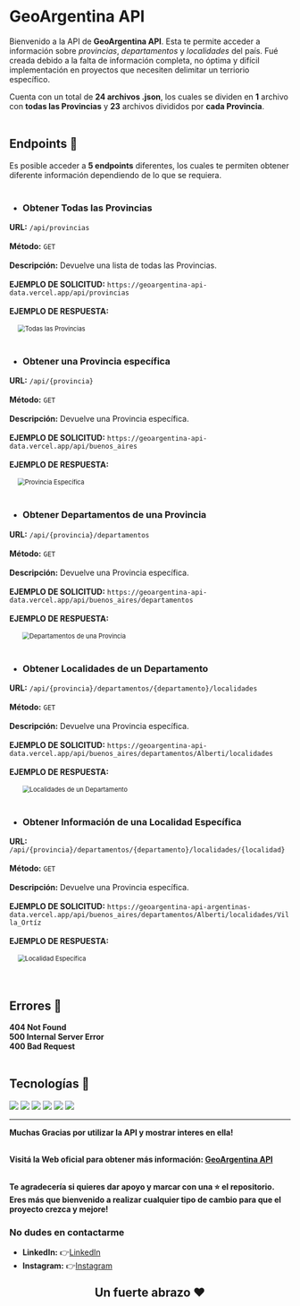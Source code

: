 # GeoArgentina API

Bienvenido a la API de **GeoArgentina API**. Esta te permite acceder a información sobre _provincias_, _departamentos_ y _localidades_ del país.
Fué creada debido a la falta de información completa, no óptima y difícil implementación en proyectos que necesiten delimitar un terriorio específico.

Cuenta con un total de **24 archivos .json**, los cuales se dividen en **1** archivo con **todas las Provincias** y **23** archivos divididos por **cada Provincia**.
<br>
<br>

## Endpoints 📌

Es posible acceder a **5 endpoints** diferentes, los cuales te permiten obtener diferente información dependiendo de lo que se requiera.
<br>
<br>

- ### Obtener Todas las Provincias

**URL:** `/api/provincias`
<br>
<br>
**Método:** `GET`
<br>
<br>
**Descripción:** Devuelve una lista de todas las Provincias.
<br>
<br>
**EJEMPLO DE SOLICITUD:**
`https://geoargentina-api-data.vercel.app/api/provincias`
<br>
<br>
**EJEMPLO DE RESPUESTA:**
<br>

<img src="assets/imgs/todas-las-provincias.png" alt="Todas las Provincias" style="scale: 0.8;">
<br>
<br>

- ### Obtener una Provincia específica

**URL:** `/api/{provincia}`
<br>
<br>
**Método:** `GET`
<br>
<br>
**Descripción:** Devuelve una Provincia específica.
<br>
<br>
**EJEMPLO DE SOLICITUD:**
`https://geoargentina-api-data.vercel.app/api/buenos_aires`
<br>
<br>
**EJEMPLO DE RESPUESTA:**
<br>

<img src="assets/imgs/provincia-especifica.png" alt="Provincia Específica" style="scale: 0.8;">
<br>
<br>

- ### Obtener Departamentos de una Provincia

**URL:** `/api/{provincia}/departamentos`
<br>
<br>
**Método:** `GET`
<br>
<br>
**Descripción:** Devuelve una Provincia específica.
<br>
<br>
**EJEMPLO DE SOLICITUD:** `https://geoargentina-api-data.vercel.app/api/buenos_aires/departamentos`
<br>
<br>
**EJEMPLO DE RESPUESTA:**
<br>

<img src="assets/imgs/departamentos-de-una-provincia.png" alt="Departamentos de una Provincia" style="scale: 0.8;">
<br>
<br>

- ### Obtener Localidades de un Departamento

**URL:** `/api/{provincia}/departamentos/{departamento}/localidades`
<br>
<br>
**Método:** `GET`
<br>
<br>
**Descripción:** Devuelve una Provincia específica.
<br>
<br>
**EJEMPLO DE SOLICITUD:** `https://geoargentina-api-data.vercel.app/api/buenos_aires/departamentos/Alberti/localidades`
<br>
<br>
**EJEMPLO DE RESPUESTA:**
<br>

<img src="assets/imgs/localidades-de-un-departamento.png" alt="Localidades de un Departamento" style="scale: 0.8;">
<br>
<br>

- ### Obtener Información de una Localidad Específica

**URL:** `/api/{provincia}/departamentos/{departamento}/localidades/{localidad}`
<br>
<br>
**Método:** `GET`
<br>
<br>
**Descripción:** Devuelve una Provincia específica.
<br>
<br>
**EJEMPLO DE SOLICITUD:** `https://geoargentina-api-argentinas-data.vercel.app/api/buenos_aires/departamentos/Alberti/localidades/Villa_Ortíz`
<br>
<br>
**EJEMPLO DE RESPUESTA:**
<br>

<img src="assets/imgs/localidad-específica.png" alt="Localidad Específica" style="scale: 0.8;">
<br>
<br>
<br>

## Errores 📌

**404 Not Found**<br>
**500 Internal Server Error**<br>
**400 Bad Request**
<br>
<br>


## Tecnologías 📌

<div display="inline">
  <img src = "https://img.shields.io/badge/-HTML5-E34F26?style=flat&logo=html5&logoColor=white"> 
  <img src = "https://img.shields.io/badge/-CSS3-1572B6?style=flat&logo=css3&logoColor=white">
  <img src="https://img.shields.io/badge/-JavaScript-eed718?style=flat&logo=javascript&logoColor=ffffff">
  <img src="https://img.shields.io/badge/-Node.js-3C873A?style=flat&logo=Node.js&logoColor=white">
  <img src="https://img.shields.io/badge/-Express.js-787878?style=flat">
  <img src="https://img.shields.io/badge/-Vercel-black?style=flat&logo=vercel&logoColor=white">
</div>

---

**Muchas Gracias por utilizar la API y mostrar interes en ella!**
<br>
<br>

**Visitá la Web oficial para obtener más información: <a href="https://https://geoargentina-api.vercel.app/" target="_blank">GeoArgentina API</a>**
<br>
<br>

**Te agradecería si quieres dar apoyo y marcar con una ⭐ el repositorio. Eres más que bienvenido a realizar cualquier tipo de cambio para que el proyecto crezca y mejore!**
<br>

### No dudes en contactarme

- **LinkedIn:** 👉​<a href="https://www.linkedin.com/in/nicolasatapiedev30" target="_blank">LinkedIn</a>
- **Instagram:** 👉​<a href="https://www.instagram.com/nicotapie1/" target="_blank">Instagram</a>
  <br>

<p align="center" style="font-size: 1.5em; font-weight: bold;"><b>Un fuerte abrazo ❤️</b></p>
